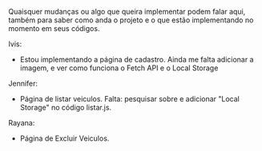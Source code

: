 Quaisquer mudanças ou algo que queira implementar podem falar aqui, também para saber como anda o projeto e o que estão implementando no momento em seus códigos.

Ivis:
- Estou implementando a página de cadastro. Ainda me falta adicionar a imagem, e ver como funciona o Fetch API e o Local Storage

Jennifer:
- Página de listar veiculos. Falta: pesquisar sobre e adicionar "Local Storage" no código listar.js.

Rayana:
- Página de Excluir Veiculos. 
